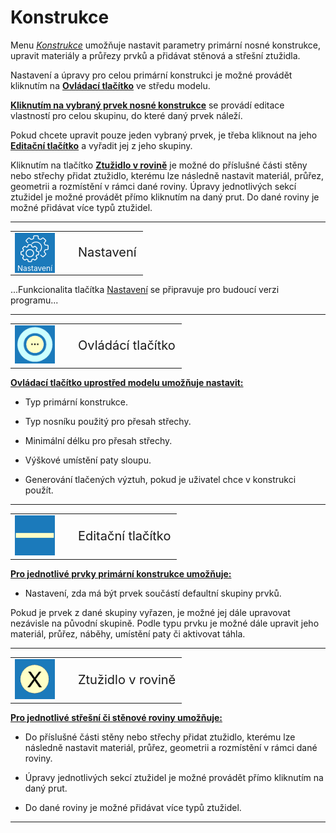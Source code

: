 
<h1>Konstrukce</h1>

<p>Menu <u><i>Konstrukce</i></u> umožňuje nastavit parametry primární nosné konstrukce, upravit materiály a průřezy prvků a přidávat stěnová a střešní ztužidla.</p>
<p>Nastavení a úpravy pro celou primární konstrukci je možné provádět kliknutím na <b><u>Ovládací tlačítko</u></b> ve středu modelu.</p>
<p><b><u>Kliknutím na vybraný prvek nosné konstrukce</u></b> se provádí editace vlastností pro celou skupinu, do které daný prvek náleží.</p>
<p>Pokud chcete upravit pouze jeden vybraný prvek, je třeba kliknout na jeho <b><u>Editační tlačítko</u></b> a vyřadit jej z jeho skupiny.</p>
<p>Kliknutím na tlačítko <b><u>Ztužidlo v rovině</u></b> je možné do příslušné části stěny nebo střechy přidat ztužidlo, kterému lze následně nastavit materiál, průřez, geometrii a rozmístění v rámci dané roviny. Úpravy jednotlivých sekcí ztužidel je možné provádět přímo kliknutím na daný prut. Do dané roviny je možné přidávat více typů ztužidel.</p>

<hr class="main"> <!-- Vodorovná čára jako oddělovač sekce -->

<p>
<table>
  <tr>
    <td>
      <div style="position: relative; width: 64px; height: 64px;">
        <img src="img/MainSettings64x64.png" alt="MainSettings64x64.png" width="64" height="64">
        <div style="position: absolute; bottom: 0; width: 100%; background: none; color: white; font-size: 12px; text-align: center;">
          Nastavení
        </div>
      </div>
    </td>
    <td style="vertical-align: middle; font-size: 20px; padding-left: 30px;">
      Nastavení
    </td>
  </tr>
</table>
</p>

<p>...Funkcionalita tlačítka <u>Nastavení</u> se připravuje pro budoucí verzi programu...</p>

<hr class="main"> <!-- Vodorovná čára jako oddělovač sekce -->

<p>
<table>
  <tr>
    <td><img src="img/ControlButton.png" alt="ControlButton.png" width="64"></td>
    <td style="vertical-align: middle; font-size: 20px; padding-left: 30px;">Ovládácí tlačítko</td>
  </tr>
</table>
</p>

<p><b><u>Ovládací tlačítko uprostřed modelu umožňuje nastavit:</u></b></p>
<ul>
  <li><p>Typ primární konstrukce.</p></li>
  <li><p>Typ nosníku použitý pro přesah střechy.</p></li>
  <li><p>Minimální délku pro přesah střechy.</p></li>
  <li><p>Výškové umístění paty sloupu.</p></li>
  <li><p>Generování tlačených výztuh, pokud je uživatel chce v konstrukci použít.</p></li>
</ul>

<hr class="main"> <!-- Vodorovná čára jako oddělovač sekce -->

<p>
<table>
  <tr>
    <td><img src="img/EditButton.png" alt="EditButton.png" width="64"></td>
    <td style="vertical-align: middle; font-size: 20px; padding-left: 30px;">Editační tlačítko</td>
  </tr>
</table>
</p>

<p><b><u>Pro jednotlivé prvky primární konstrukce umožňuje:</u></b></p>
<ul>
  <li><p>Nastavení, zda má být prvek součástí defaultní skupiny prvků.</p></li>
</ul>
<p>Pokud je prvek z dané skupiny vyřazen, je možné jej dále upravovat nezávisle na původní skupině. Podle typu prvku je možné dále upravit jeho materiál, průřez, náběhy, umístění paty či aktivovat táhla.</p>

<hr class="main"> <!-- Vodorovná čára jako oddělovač sekce -->

<p>
<table>
  <tr>
    <td><img src="img/StiffenerButton.png" alt="StiffenerButton.png" width="64"></td>
    <td style="vertical-align: middle; font-size: 20px; padding-left: 30px;">Ztužidlo v rovině</td>
  </tr>
</table>
</p>

<p><b><u>Pro jednotlivé střešní či stěnové roviny umožňuje:</u></b></p>
<ul>
  <li><p>Do příslušné části stěny nebo střechy přidat ztužidlo, kterému lze následně nastavit materiál, průřez, geometrii a rozmístění v rámci dané roviny.</p></li>
  <li><p>Úpravy jednotlivých sekcí ztužidel je možné provádět přímo kliknutím na daný prut.</p></li>
  <li><p>Do dané roviny je možné přidávat více typů ztužidel.</p></li>
</ul>

<hr class="main"> <!-- Vodorovná čára jako oddělovač sekce -->

<!-- product: HiStruct Building Configurator -->
